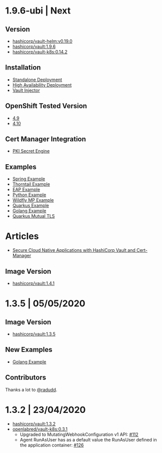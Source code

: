 # 1.9.6-ubi  | Next 

## Version
* [hashicorp/vault-helm:v0.19.0](https://github.com/hashicorp/vault-helm/releases/tag/v0.19.0)
* [hashicorp/vault:1.9.6](https://catalog.redhat.com/software/containers/hashicorp/vault/5fda55bd2937386820429e0c?tag=1.9.6-ubi&push_date=1651295139000&container-tabs=overview)
* [hashicorp/vault-k8s:0.14.2](https://catalog.redhat.com/software/containers/hashicorp/vault-k8s/5fda6941ecb524508951c434?tag=0.14.2-ubi&push_date=1642660877000)

## Installation
* [Standalone Deployment](vault/standalone/README.md)
* [High Availability Deployment](vault/ha/README.md)
* [Vault Injector](vault/injector/README.md)

## OpenShift Tested Version

* [4.9](https://docs.openshift.com/container-platform/4.9/welcome/index.html)
* [4.10](https://docs.openshift.com/container-platform/4.10/welcome/index.html)

## Cert Manager Integration
* [PKI Secret Engine](https://github.com/redhat-cop/vault-config-operator/tree/main/test/pkisecretengine)

## Examples
* [Spring Example](examples/spring-example/README.md)
* [Thorntail Example](examples/thorntail-example/README.md)
* [EAP Example](examples/eap-example/README.md)
* [Python Example](examples/python3-example/README.md)
* [Wildfly MP Example](examples/wildfly-example/README.md)
* [Quarkus Example](examples/quarkus-example/README.md)
* [Golang Example](examples/golang-example/README.md)
* [Quarkus Mutual TLS](examples/quarkus-mtls-example/README.md)

# Articles
* [Secure Cloud Native Applications with HashiCorp Vault and Cert-Manager](./articles/Secure%20Cloud%20Native%20App.md)

## Image Version

* [hashicorp/vault:1.4.1](https://hub.docker.com/layers/vault/library/vault/1.4.1/images/sha256-4161adbd9733623c089bbac60cbac66c55326284baf7fb72f5781d9a56184088?context=explore)



# 1.3.5 | 05/05/2020

## Image Version

* [hashicorp/vault:1.3.5](https://hub.docker.com/layers/vault/library/vault/1.3.5/images/sha256-f14406083da62be6d8e620a97e2333bdd1965e9022fc254e58d3e17d038cf87c?context=explore)

## New Examples
* [Golang Example](examples/golang-example/README.md)

## Contributors

Thanks a lot to [@radudd](https://github.com/openlab-red/hashicorp-vault-for-openshift/commits?author=radudd).

# 1.3.2 | 23/04/2020

* [hashicorp/vault:1.3.2](https://hub.docker.com/layers/vault/library/vault/1.3.2/images/sha256-e6ed7d173e84765278879501b31ea7b475047f82a3b12e88aaf5640e8660f650?context=explore)
* [openlabred/vault-k8s:0.3.1](https://hub.docker.com/layers/openlabred/vault-k8s/0.3.1/images/sha256-ecef1945754a7334a4c8591a6bb00c37fca2789366351fea4b41f9167ecd8529?context=repo)
    * Upgraded to MutatingWebhookConfiguration v1 API: [#112](https://github.com/hashicorp/vault-k8s/pull/112)
    * Agent RunAsUser has as a default value the RunAsUser defined in the application container: [#126](https://github.com/hashicorp/vault-k8s/pull/126)

